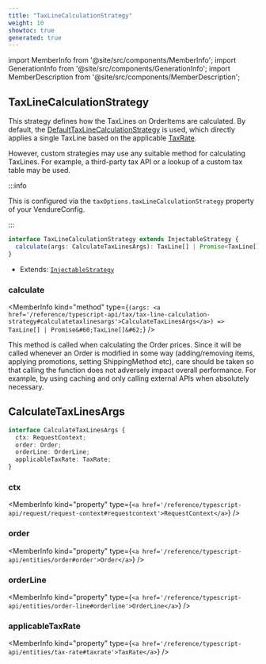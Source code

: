 ```yaml
---
title: "TaxLineCalculationStrategy"
weight: 10
showtoc: true
generated: true
---
```

<!-- This file was generated from the Vendure source. Do not modify. Instead, re-run the "docs:build" script -->
import MemberInfo from '@site/src/components/MemberInfo';
import GenerationInfo from '@site/src/components/GenerationInfo';
import MemberDescription from '@site/src/components/MemberDescription';


## TaxLineCalculationStrategy

<GenerationInfo sourceFile="packages/core/src/config/tax/tax-line-calculation-strategy.ts" sourceLine="29" packageName="@vendure/core" />

This strategy defines how the TaxLines on OrderItems are calculated. By default,
the <a href='/reference/typescript-api/tax/default-tax-line-calculation-strategy#defaulttaxlinecalculationstrategy'>DefaultTaxLineCalculationStrategy</a> is used, which directly applies
a single TaxLine based on the applicable <a href='/reference/typescript-api/entities/tax-rate#taxrate'>TaxRate</a>.

However, custom strategies may use any suitable method for calculating TaxLines.
For example, a third-party tax API or a lookup of a custom tax table may be used.

:::info

This is configured via the `taxOptions.taxLineCalculationStrategy` property of
your VendureConfig.

:::

```ts title="Signature"
interface TaxLineCalculationStrategy extends InjectableStrategy {
  calculate(args: CalculateTaxLinesArgs): TaxLine[] | Promise<TaxLine[]>;
}
```
* Extends: <code><a href='/reference/typescript-api/common/injectable-strategy#injectablestrategy'>InjectableStrategy</a></code>



<div className="members-wrapper">

### calculate

<MemberInfo kind="method" type={`(args: <a href='/reference/typescript-api/tax/tax-line-calculation-strategy#calculatetaxlinesargs'>CalculateTaxLinesArgs</a>) => TaxLine[] | Promise&#60;TaxLine[]&#62;`}   />

This method is called when calculating the Order prices. Since it will be called
whenever an Order is modified in some way (adding/removing items, applying promotions,
setting ShippingMethod etc), care should be taken so that calling the function does
not adversely impact overall performance. For example, by using caching and only
calling external APIs when absolutely necessary.


</div>


## CalculateTaxLinesArgs

<GenerationInfo sourceFile="packages/core/src/config/tax/tax-line-calculation-strategy.ts" sourceLine="47" packageName="@vendure/core" />



```ts title="Signature"
interface CalculateTaxLinesArgs {
  ctx: RequestContext;
  order: Order;
  orderLine: OrderLine;
  applicableTaxRate: TaxRate;
}
```

<div className="members-wrapper">

### ctx

<MemberInfo kind="property" type={`<a href='/reference/typescript-api/request/request-context#requestcontext'>RequestContext</a>`}   />


### order

<MemberInfo kind="property" type={`<a href='/reference/typescript-api/entities/order#order'>Order</a>`}   />


### orderLine

<MemberInfo kind="property" type={`<a href='/reference/typescript-api/entities/order-line#orderline'>OrderLine</a>`}   />


### applicableTaxRate

<MemberInfo kind="property" type={`<a href='/reference/typescript-api/entities/tax-rate#taxrate'>TaxRate</a>`}   />




</div>
